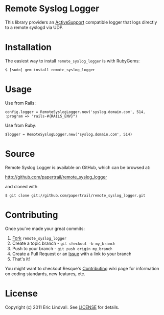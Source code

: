 # Remote Syslog Logger

This library providers an [ActiveSupport][] compatible logger that logs 
directly to a remote syslogd via UDP.

[ActiveSupport]: http://as.rubyonrails.org/


# Installation

The easiest way to install `remote_syslog_logger` is with RubyGems:

    $ [sudo] gem install remote_syslog_logger


# Usage


Use from Rails:

    config.logger = RemoteSyslogLogger.new('syslog.domain.com', 514, :program => "rails-#{RAILS_ENV}")


Use from Ruby:

    $logger = RemoteSyslogLogger.new('syslog.domain.com', 514)



# Source

Remote Syslog Logger is available on GitHub, which can be browsed at:

<http://github.com/papertrail/remote_syslog_logger>

and cloned with:

    $ git clone git://github.com/papertrail/remote_syslog_logger.git


# Contributing

Once you've made your great commits:

 1. [Fork][fk] `remote_syslog_logger`
 2. Create a topic branch - `git checkout -b my_branch`
 3. Push to your branch - `git push origin my_branch`
 4. Create a Pull Request or an [Issue][is] with a link to your branch
 5. That's it!

You might want to checkout Resque's [Contributing][cb] wiki page for information
on coding standards, new features, etc.


# License

Copyright (c) 2011 Eric Lindvall. See [LICENSE][] for details.


[cb]: https://wiki.github.com/defunkt/resque/contributing
[fk]: http://help.github.com/forking/
[is]: https://github.com/papertrail/remote_syslog_logger/issues
[LICENSE]: https://github.com/papertrail/remote_syslog_logger/blob/master/LICENSE

